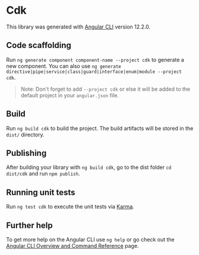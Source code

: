 # Cdk

This library was generated with [Angular CLI](https://github.com/angular/angular-cli) version 12.2.0.

## Code scaffolding

Run `ng generate component component-name --project cdk` to generate a new component. You can also use `ng generate directive|pipe|service|class|guard|interface|enum|module --project cdk`.
> Note: Don't forget to add `--project cdk` or else it will be added to the default project in your `angular.json` file. 

## Build

Run `ng build cdk` to build the project. The build artifacts will be stored in the `dist/` directory.

## Publishing

After building your library with `ng build cdk`, go to the dist folder `cd dist/cdk` and run `npm publish`.

## Running unit tests

Run `ng test cdk` to execute the unit tests via [Karma](https://karma-runner.github.io).

## Further help

To get more help on the Angular CLI use `ng help` or go check out the [Angular CLI Overview and Command Reference](https://angular.io/cli) page.
